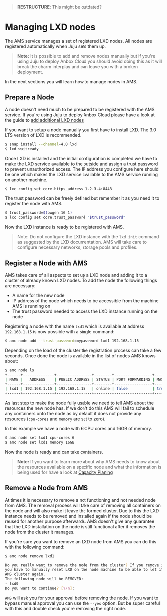 > **RESTRUCTURE**: This might be outdated?

# Managing LXD nodes

The AMS service manages a set of registered LXD nodes. All nodes are registered automatically when Juju sets them up.

> **Note:** It is possible to add and remove nodes manually but if you're using Juju to deploy Anbox Cloud you should avoid doing this as it will break the charm interplay and can leave you with a broken deployment.

In the next sections you will learn how to manage nodes in AMS.

## Prepare a Node
A node doesn't need much to be prepared to be registered with the AMS service. If you're using Juju to deploy Anbox Cloud please have a look at the guide to [add additional LXD nodes](https://discourse.ubuntu.com/t/adding-additional-lxd-nodes/17752).

If you want to setup a node manually you first have to install LXD. The 3.0 LTS version of
LXD is recommended.

```bash
$ snap install --channel=4.0 lxd
$ lxd waitready
```

Once LXD is installed and the initial configuration is completed we have to make the LXD service available to the outside and assign a trust password to prevent unauthorized access.
The IP address you configure here should be one which makes the LXD service available to the AMS service running on another machine.

```bash
$ lxc config set core.https_address 1.2.3.4:8443
```

The trust password can be freely defined but remember it as you need it to register the
node with AMS.

```bash
$ trust_password=$(pwgen 16 1)
$ lxc config set core.trust_password "$trust_password"
```

Now the LXD instance is ready to be registered with AMS.

 > Note: Do not configure the LXD instance with the `lxd init` command as suggested by the LXD documentation. AMS will take care to configure necessary networks, storage pools and profiles.

## Register a Node with AMS

AMS takes care of all aspects to set up a LXD node and adding it to a cluster of already known LXD nodes. To add the node the following things are necessary:

 * A name for the new node
 * IP address of the node which needs to be accessible from the machine AMS is running on
 * The trust password needed to access the LXD instance running on the node

Registering a node with the name `lxd1` which is available at address `192.168.1.15` is now possible with a single command:

```bash
$ amc node add --trust-password=mypassword lxd1 192.168.1.15
```

Depending on the load of the cluster the registration process can take a few seconds. Once done the node is available in the list of nodes AMS knows about:

```bash
$ amc node ls
+------+--------------+----------------+--------+-----------------+--------+
| NAME |   ADDRESS    | PUBLIC ADDRESS | STATUS | PORT FORWARDING | MASTER |
+------+--------------+----------------+--------+-----------------+--------+
| lxd1 | 192.168.1.15 | 192.168.1.15   | online | false           | true   |
+------+--------------+----------------+--------+-----------------+--------+
```

As last step to make the node fully usable we need to tell AMS about the resources the new node has. If we don't do this AMS will fail to schedule any containers onto the node as by default it does not provide any resources (`cpu-cores` and `memory` are set to zero).

In this example we have a node with 6 CPU cores and 16GB of memory.

```bash
$ amc node set lxd1 cpu-cores 6
$ amc node set lxd1 memory 16GB
```

Now the node is ready and can take containers.

> **Note:** If you want to learn more about why AMS needs to know about the resources available     on a specific node and what the information is being used for have a look at [Capacity Planing](https://discourse.ubuntu.com/t/capacity-planning/17765)

## Remove a Node from AMS

At times it is necessary to remove a not functioning and not needed node from AMS. The removal process will take care of removing all containers on the node and will also make it leave the formed cluster. Due to this the LXD instance needs to be removed and installed again if the node should be reused for another purpose afterwards. AMS doesn't give any guarantee that the LXD installation on the node is still functional after it removes the node from the cluster it manages.

If you're sure you want to remove an LXD node from AMS you can do this with the following command:

```bash
$ amc node remove lxd1

Do you really want to remove the node from the cluster? If you remove it
you have to manually reset LXD on the node machine to be able to let it join the
AMS cluster again.
The following node will be REMOVED:
- lxd0
Do you want to continue? [Y/n]: 
```

`AMS` will ask you for your approval before removing the node. If you want to bypass
manual approval you can use the `--yes` option. But be super careful with this and double
check you're removing the right node.
